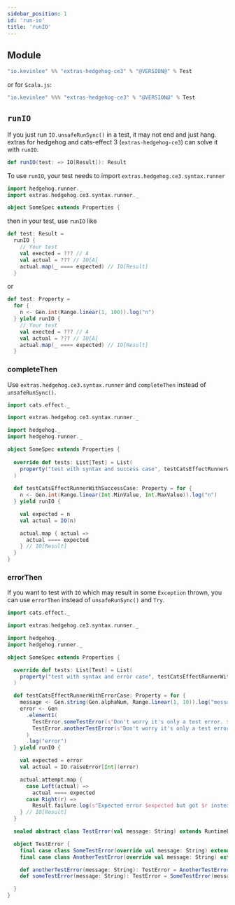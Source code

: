 ```yaml
---
sidebar_position: 1
id: 'run-io'
title: 'runIO'
---
```


## Module

```scala
"io.kevinlee" %% "extras-hedgehog-ce3" % "@VERSION@" % Test
```
or for `Scala.js`:
```scala
"io.kevinlee" %%% "extras-hedgehog-ce3" % "@VERSION@" % Test
```

## `runIO`

If you just run `IO.unsafeRunSync()` in a test, it may not end and just hang. extras for hedgehog and cats-effect 3 (`extras-hedgehog-ce3`) can solve it with `runIO`.

```scala
def runIO(test: => IO[Result]): Result
```

To use `runIO`, your test needs to import `extras.hedgehog.ce3.syntax.runner`
```scala
import hedgehog.runner._
import extras.hedgehog.ce3.syntax.runner._

object SomeSpec extends Properties {
```
then in your test, use `runIO` like
```scala {2}
def test: Result = 
  runIO {
    // Your test
    val exected = ??? // A
    val actual = ??? // IO[A]
    actual.map(_ ==== expected) // IO[Result]
  }
```
or
```scala {4}
def test: Property =
  for {
    n <- Gen.int(Range.linear(1, 100)).log("n")
  } yield runIO {
    // Your test
    val exected = ??? // A
    val actual = ??? // IO[A]
    actual.map(_ ==== expected) // IO[Result]
  }
```


### completeThen
Use `extras.hedgehog.ce3.syntax.runner` and `completeThen` instead of `unsafeRunSync()`.

```scala {8,16,21-23} mdoc:reset-object
import cats.effect._

import extras.hedgehog.ce3.syntax.runner._

import hedgehog._
import hedgehog.runner._

object SomeSpec extends Properties {
  
  override def tests: List[Test] = List(
    property("test with syntax and success case", testCatsEffectRunnerWithSuccessCase)
  )
  
  def testCatsEffectRunnerWithSuccessCase: Property = for {
    n <- Gen.int(Range.linear(Int.MinValue, Int.MaxValue)).log("n")
  } yield runIO {

    val expected = n
    val actual = IO(n)

    actual.map { actual =>
      actual ==== expected
    } // IO[Result]
  }
}

```

### errorThen
If you want to test with `IO` which may result in some `Exception` thrown, you can use `errorThen` instead of `unsafeRunSync()` and `Try`.

```scala {8,22,27-32} mdoc:reset-object
import cats.effect._

import extras.hedgehog.ce3.syntax.runner._

import hedgehog._
import hedgehog.runner._

object SomeSpec extends Properties {

  override def tests: List[Test] = List(
    property("test with syntax and error case", testCatsEffectRunnerWithErrorCase)
  )

  def testCatsEffectRunnerWithErrorCase: Property = for {
    message <- Gen.string(Gen.alphaNum, Range.linear(1, 10)).log("message")
    error <- Gen
      .element1(
        TestError.someTestError(s"Don't worry it's only a test error. $message"),
        TestError.anotherTestError(s"Don't worry it's only a test error. $message")
      )
      .log("error")
  } yield runIO {

    val expected = error
    val actual = IO.raiseError[Int](error)

    actual.attempt.map {
      case Left(actual) =>
        actual ==== expected
      case Right(r) =>
        Result.failure.log(s"Expected error $expected but got $r instead.")
    } // IO[Result]
  }

  sealed abstract class TestError(val message: String) extends RuntimeException(message)

  object TestError {
    final case class SomeTestError(override val message: String) extends TestError(message)
    final case class AnotherTestError(override val message: String) extends TestError(message)

    def anotherTestError(message: String): TestError = AnotherTestError(message)
    def someTestError(message: String): TestError = SomeTestError(message)

  }
}
```
